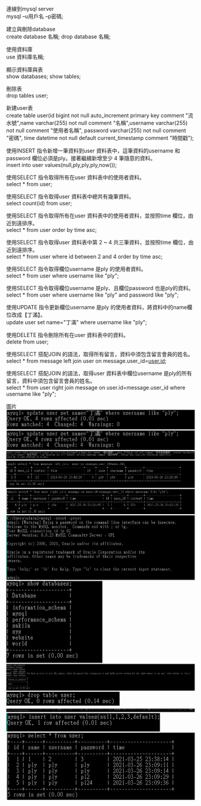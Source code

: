 連線到mysql server <br>
mysql –u用戶名  –p密碼;

建立與刪除database <br>
create database 名稱;
drop database 名稱;

使用資料庫 <br>
use 資料庫名稱;
 
顯示資料庫與表 <br>
show databases;
show tables;

刪除表 <br>
drop tables user;

新建user表 <br>
create table user(id bigint not null auto_increment primary key comment "流水號",name varchar(255) not null comment "名稱",username varchar(255) not null comment "使用者名稱", password varchar(255) not null comment "密碼", time datetime not null default current_timestamp comment "時間戳");


使用INSERT 指令新增一筆資料到user 資料表中，這筆資料的username 和password 欄位必須是ply。接著繼續新增至少 4 筆隨意的資料。 <br>
insert into user values(null,ply,ply,ply,now());

使用SELECT 指令取得所有在user 資料表中的使用者資料。<br>
select * from user;

使用SELECT 指令取得user 資料表中總共有幾筆資料。<br>
select count(id) from user;

使用SELECT 指令取得所有在user 資料表中的使用者資料，並按照time 欄位，由近到遠排序。<br>
select * from user order by time asc;

使用SELECT 指令取得user 資料表中第 2 ~ 4 共三筆資料，並按照time 欄位，由近到遠排序。<br>
select * from user where id between 2 and 4 order by time asc;

使用SELECT 指令取得欄位username 是ply 的使用者資料。<br>
select * from user where username like "ply";

使用SELECT 指令取得欄位username 是ply、且欄位password 也是ply的資料。<br>
select * from user where username like "ply" and password like "ply";

使用UPDATE 指令更新欄位username 是ply 的使用者資料，將資料中的name欄位改成【丁滿】。<br>
update user set name="丁滿" where username like "ply";

使用DELETE 指令刪除所有在user 資料表中的資料。<br>
delete from user;

使用SELECT 搭配JOIN 的語法，取得所有留言，資料中須包含留言會員的姓名。<br>
select * from message left join user on message.user_id=[user.id](http://user.id/);

使用SELECT 搭配JOIN 的語法，取得user 資料表中欄位username 是ply的所有留言，資料中須包含留言會員的姓名。<br>
select * from user right join message on user.id=message.user_id where username like "ply";

圖片<br>
![image](https://github.com/abc820219/codeingtranning/blob/main/week5/images/1.jpg)
![image](https://github.com/abc820219/codeingtranning/blob/main/week5/images/1.jpg)
![image](https://github.com/abc820219/codeingtranning/blob/main/week5/images/3.jpg)
![image](https://github.com/abc820219/codeingtranning/blob/main/week5/images/4.jpg)
![image](https://github.com/abc820219/codeingtranning/blob/main/week5/images/5.jpg)
![image](https://github.com/abc820219/codeingtranning/blob/main/week5/images/6.jpg)
![image](https://github.com/abc820219/codeingtranning/blob/main/week5/images/7.jpg)
![image](https://github.com/abc820219/codeingtranning/blob/main/week5/images/8.jpg)
![image](https://github.com/abc820219/codeingtranning/blob/main/week5/images/9.jpg)
![image](https://github.com/abc820219/codeingtranning/blob/main/week5/images/10.jpg)
![image](https://github.com/abc820219/codeingtranning/blob/main/week5/images/11.jpg)
![image](https://github.com/abc820219/codeingtranning/blob/main/week5/images/12.jpg)
